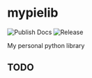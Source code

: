# mypielib

![Publish Docs](https://github.com/TortugaLabs/mypielib/actions/workflows/gh-pages.yml/badge.svg)
![Release](https://github.com/TortugaLabs/mypielib/actions/workflows/release.yml/badge.svg)

My personal python library

## TODO




